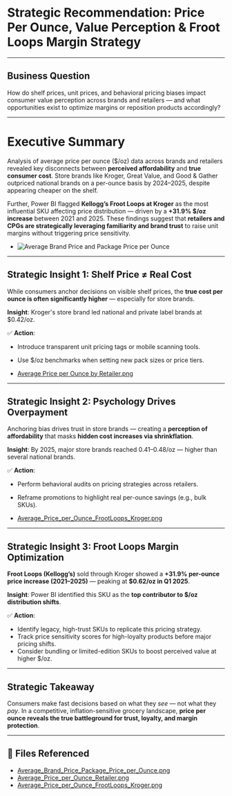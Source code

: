 # Strategic Recommendation: Price Per Ounce, Value Perception & Froot Loops Margin Strategy

---

## Business Question
How do shelf prices, unit prices, and behavioral pricing biases impact consumer value perception across brands and retailers — and what opportunities exist to optimize margins or reposition products accordingly?

---

# Executive Summary
Analysis of average price per ounce ($/oz) data across brands and retailers revealed key disconnects between **perceived affordability** and **true consumer cost**. Store brands like Kroger, Great Value, and Good & Gather outpriced national brands on a per-ounce basis by 2024–2025, despite appearing cheaper on the shelf. 

Further, Power BI flagged **Kellogg’s Froot Loops at Kroger** as the most influential SKU affecting price distribution — driven by a **+31.9% $/oz increase** between 2021 and 2025. These findings suggest that **retailers and CPGs are strategically leveraging familiarity and brand trust** to raise unit margins without triggering price sensitivity.

- ![Average Brand Price and Package Price per Ounce](../../Images/Average%20Brand%20Price%20and%20Package%20Price%20per%20Ounce.png)

---

## Strategic Insight 1: Shelf Price ≠ Real Cost
While consumers anchor decisions on visible shelf prices, the **true cost per ounce is often significantly higher** — especially for store brands.

**Insight**: Kroger's store brand led national and private label brands at $0.42/oz.

✅ **Action**:
- Introduce transparent unit pricing tags or mobile scanning tools.
- Use $/oz benchmarks when setting new pack sizes or price tiers.

- [Average Price per Ounce by Retailer.png](../../Images/Average%20Price%20per%20Ounce%20by%20Retailer.png)
  
---

## Strategic Insight 2: Psychology Drives Overpayment
Anchoring bias drives trust in store brands — creating a **perception of affordability** that masks **hidden cost increases via shrinkflation**.

**Insight**: By 2025, major store brands reached $0.41–$0.48/oz — higher than several national brands.

✅ **Action**:
- Perform behavioral audits on pricing strategies across retailers.
- Reframe promotions to highlight real per-ounce savings (e.g., bulk SKUs).

- [Average_Price_per_Ounce_FrootLoops_Kroger.png](../../Images/Average_Price_per_Ounce_FrootLoops_Kroger.png)

---

## Strategic Insight 3: Froot Loops Margin Optimization
**Froot Loops (Kellogg’s)** sold through Kroger showed a **+31.9% per-ounce price increase (2021–2025)** — peaking at **$0.62/oz in Q1 2025**.

**Insight**: Power BI identified this SKU as the **top contributor to $/oz distribution shifts**.

✅ **Action**:
- Identify legacy, high-trust SKUs to replicate this pricing strategy.
- Track price sensitivity scores for high-loyalty products before major pricing shifts.
- Consider bundling or limited-edition SKUs to boost perceived value at higher $/oz.

---

## Strategic Takeaway
Consumers make fast decisions based on what they *see* — not what they *pay*. In a competitive, inflation-sensitive grocery landscape, **price per ounce reveals the true battleground for trust, loyalty, and margin protection**.

---

## 📁 Files Referenced
- [Average_Brand_Price_Package_Price_per_Ounce.png](../../Images/Average_Brand_Price_Package_Price_per_Ounce.png)
- [Average_Price_per_Ounce_Retailer.png](../../Images/Average_Price_per_Ounce_Retailer.png)
- [Average_Price_per_Ounce_FrootLoops_Kroger.png](../../Images/Average_Price_per_Ounce_FrootLoops_Kroger.png)

